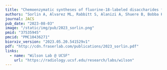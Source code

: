 ```yaml
---
title: "Chemoenzymatic syntheses of fluorine-18-labeled disaccharides from [18F]FDG yield potent sensors of living bacteria in vivo"
authors: "Sorlin A, Alvarez ML, Rabbitt S, Alanizi A, Shuere B, Bobba KN, Blecha J, Sakhamuri S, Evans M, Bayles KJ, Flavell R, Rosenberg O, Sriram R, Desmet T, Nidetzky B, Engel J, Ohliger M, **Fraser JS**, Wilson DM"
journal: JACS
pub_date: "2023-08-03"
image: "/static/img/pub/2023_sorlin.png"
pmid: "37535945"
pmcid: "PMC10436271"
biorxiv_version: "2023.05.20.541529v1"
pdf: "http://cdn.fraserlab.com/publications/2023_sorlin.pdf"
links:
  - name: "Wilson Lab @ UCSF"
    url: "https://radiology.ucsf.edu/research/labs/wilson"
---
```

